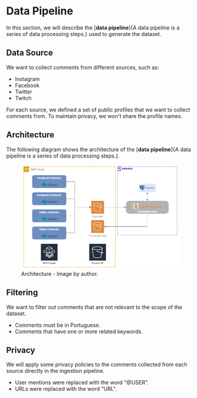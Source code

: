 # Data Pipeline

In this section, we will describe the [**data pipeline**]{A data pipeline is a series of data processing steps.} used to generate the dataset.

## Data Source

We want to collect comments from different sources, such as:

- Instagram
- Facebook
- Twitter
- Twitch

For each source, we defined a set of public profiles that we want to collect comments from. To maintain privacy, we won't share the profile names.

## Architecture

The following diagram shows the architecture of the [**data pipeline**]{A data pipeline is a series of data processing steps.}.

<figure>
  <img src="../images/ingestion-pipeline.png"/>
  <figcaption>Architecture - Image by author.</figcaption>
</figure>

## Filtering

We want to filter out comments that are not relevant to the scope of the dataset.

- Comments must be in Portuguese.
- Comments that have one or more related keywords.

## Privacy

We will apply some privacy policies to the comments collected from each source directly in the ingestion pipeline.

- User mentions were replaced with the word "@USER".
- URLs were replaced with the word "URL".
